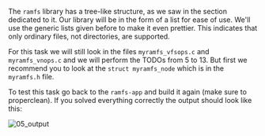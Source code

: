 The `ramfs` library has a tree-like structure, as we saw in the section dedicated to it.
Our library will be in the form of a list for ease of use.
We'll use the generic lists given before to make it even prettier.
This indicates that only ordinary files, not directories, are supported.

For this task we will still look in the files `myramfs_vfsops.c` and `myramfs_vnops.c` and we will perform the TODOs from 5 to 13.
But first we recommend you to look at the `struct myramfs_node` which is in the `myramfs.h` file.

To test this task go back to the `ramfs-app` and build it again (make sure to properclean).
If you solved everything correctly the output should look like this:

![05_output](/community/hackathons/sessions/advanced-app-porting/images/05_output.png)
